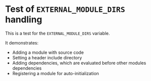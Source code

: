 Test of `EXTERNAL_MODULE_DIRS` handling
=======================================

This is a test for the `EXTERNAL_MODULE_DIRS` variable.

It demonstrates:

 * Adding a module with source code
 * Setting a header include directory
 * Adding dependencies, which are evaluated before other modules dependencies
 * Registering a module for auto-initialization
